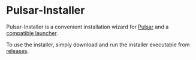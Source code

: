 # Pulsar-Installer
Pulsar-Installer is a convenient installation wizard for [Pulsar](https://github.com/SpaceGT/Pulsar) and a [compatible launcher](https://github.com/StarCpt/SpaceEngineersLauncher).

To use the installer, simply download and run the installer executable from [releases](https://github.com/StarCpt/Pulsar-Installer/releases).
